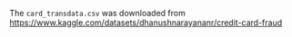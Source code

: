 The `card_transdata.csv` was downloaded from <https://www.kaggle.com/datasets/dhanushnarayananr/credit-card-fraud>
